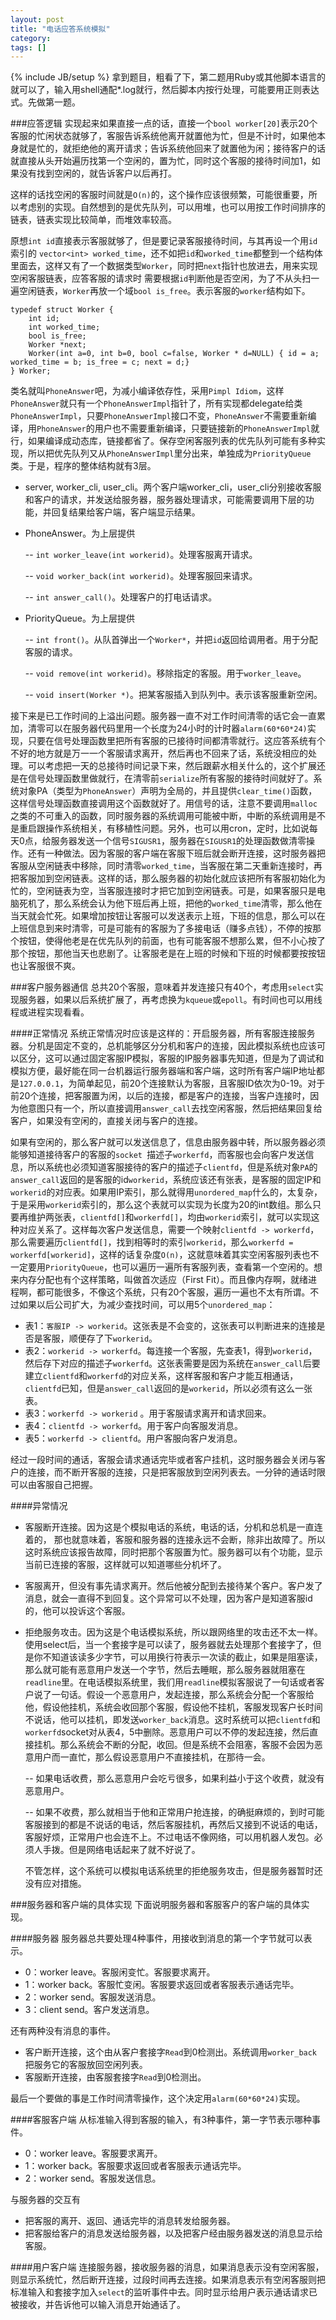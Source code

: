 ```yaml
---
layout: post
title: "电话应答系统模拟"
category: 
tags: []
---
```

{% include JB/setup %}
拿到题目，粗看了下，第二题用Ruby或其他脚本语言的就可以了，输入用shell通配*.log就行，然后脚本内按行处理，可能要用正则表达式。先做第一题。

###应答逻辑
实现起来如果直接一点的话，直接一个`bool worker[20]`表示20个客服的忙闲状态就够了，客服告诉系统他离开就置他为忙，但是不计时，如果他本身就是忙的，就拒绝他的离开请求；告诉系统他回来了就置他为闲；接待客户的话就直接从头开始遍历找第一个空闲的，置为忙，同时这个客服的接待时间加1，如果没有找到空闲的，就告诉客户以后再打。

这样的话找空闲的客服时间就是`O(n)`的，这个操作应该很频繁，可能很重要，所以考虑别的实现。自然想到的是优先队列，可以用堆，也可以用按工作时间排序的链表，链表实现比较简单，而堆效率较高。

原想`int id`直接表示客服就够了，但是要记录客服接待时间，与其再设一个用`id`索引的 `vector<int>
worked_time`，还不如把`id`和`worked_time`都整到一个结构体里面去，这样又有了一个数据类型`Worker`，同时把`next`指针也放进去，用来实现空闲客服链表，应答客服的请求时
需要根据`id`判断他是否空闲，为了不从头扫一遍空闲链表，`Worker`再放一个域`bool is_free`。表示客服的`worker`结构如下。
        
    typedef struct Worker {
	    int id;
	    int worked_time;
	    bool is_free;
	    Worker *next;
	    Worker(int a=0, int b=0, bool c=false, Worker * d=NULL) { id = a; worked_time = b; is_free = c; next = d;}
    } Worker;


类名就叫`PhoneAnswer`吧，为减小编译依存性，采用`Pimpl Idiom`，这样`PhoneAnswer`就只有一个`PhoneAnswerImpl`指针了，所有实现都delegate给类`PhoneAnswerImpl`，只要`PhoneAnswerImpl`接口不变，`PhoneAnswer`不需要重新编译，用`PhoneAnswer`的用户也不需要重新编译，只要链接新的`PhoneAnswerImpl`就行，如果编译成动态库，链接都省了。保存空闲客服列表的优先队列可能有多种实现，所以把优先队列又从`PhoneAnswerImpl`里分出来，单独成为`PriorityQueue`类。于是，程序的整体结构就有3层。

- server, worker_cli, user_cli。两个客户端worker_cli，user_cli分别接收客服和客户的请求，并发送给服务器，服务器处理请求，可能需要调用下层的功能，并回复结果给客户端，客户端显示结果。
- PhoneAnswer。为上层提供 

    -- `int worker_leave(int workerid)`。处理客服离开请求。
    
    -- `void worker_back(int workerid)`。处理客服回来请求。
    
    -- `int answer_call()`。处理客户的打电话请求。

- PriorityQueue。为上层提供

    -- `int front()`。从队首弹出一个`Worker*`，并把`id`返回给调用者。用于分配客服的请求。
    
    -- `void remove(int workerid)`。移除指定的客服。用于`worker_leave`。
    
    -- `void insert(Worker *)`。把某客服插入到队列中。表示该客服重新空闲。

接下来是已工作时间的上溢出问题。服务器一直不对工作时间清零的话它会一直累加，清零可以在服务器代码里用一个长度为24小时的计时器`alarm(60*60*24)`实现，只要在信号处理函数里把所有客服的已接待时间都清零就行。这应答系统有个不好的地方就是万一一个客服请求离开，然后再也不回来了话，系统没相应的处理。可以考虑把一天的总接待时间记录下来，然后跟薪水相关什么的，这个扩展还是在信号处理函数里做就行，在清零前`serialize`所有客服的接待时间就好了。系统对象PA（类型为`PhoneAnswer`）声明为全局的，并且提供`clear_time()`函数，这样信号处理函数直接调用这个函数就好了。用信号的话，注意不要调用`malloc`之类的不可重入的函数，同时服务器的系统调用可能被中断，中断的系统调用是不是重启跟操作系统相关，有移植性问题。另外，也可以用cron，定时，比如说每天0点，给服务器发送一个信号`SIGUSR1`，服务器在`SIGUSR1`的处理函数做清零操作。还有一种做法。因为客服的客户端在客服下班后就会断开连接，这时服务器把客服从空闲链表中移除，同时清零`worked_time`，当客服在第二天重新连接时，再把客服加到空闲链表。这样的话，那么服务器的初始化就应该把所有客服初始化为忙的，空闲链表为空，当客服连接时才把它加到空闲链表。可是，如果客服只是电脑死机了，那么系统会认为他下班后再上班，把他的`worked_time`清零，那么他在当天就会忙死。如果增加按钮让客服可以发送表示上班，下班的信息，那么可以在上班信息到来时清零，可是可能有的客服为了多接电话（赚多点钱），不停的按那个按钮，使得他老是在优先队列的前面，也有可能客服不想那么累，但不小心按了那个按钮，那他当天也悲剧了。让客服老是在上班的时候和下班的时候都要按按钮也让客服很不爽。

###客户服务器通信
总共20个客服，意味着并发连接只有40个，考虑用`select`实现服务器，如果以后系统扩展了，再考虑换为`kqueue`或`epoll`。有时间也可以用线程或进程实现看看。

####正常情况
系统正常情况时应该是这样的：开启服务器，所有客服连接服务器。分机是固定不变的，总机能够区分分机和客户的连接，因此模拟系统也应该可以区分，这可以通过固定客服IP模拟，客服的IP服务器事先知道，但是为了调试和模拟方便，最好能在同一台机器运行服务器端和客户端，这时所有客户端IP地址都是`127.0.0.1`，为简单起见，前20个连接默认为客服，且客服ID依次为0-19。对于前20个连接，把客服置为闲，以后的连接，都是客户的连接，当客户连接时，因为他意图只有一个，所以直接调用`answer_call`去找空闲客服，然后把结果回复给客户，如果没有空闲的，直接关闭与客户的连接。

如果有空闲的，那么客户就可以发送信息了，信息由服务器中转，所以服务器必须能够知道接待客户的客服的`socket `描述子`workerfd`，而客服也会向客户发送信息，所以系统也必须知道客服接待的客户的描述子`clientfd`，但是系统对象`PA`的`answer_call`返回的是客服的id`workerid`，系统应该还有张表，是客服的固定IP和`workerid`的对应表。如果用IP索引，那么就得用`unordered_map`什么的，太复杂，于是采用`workerid`索引的，那么这个表就可以实现为长度为20的int数组。那么只要再维护两张表，`clientfd[]`和`workerfd[]`，均由`workerid`索引，就可以实现这种对应关系了。这样每次客户发送信息，需要一个映射`clientfd -> workerfd`，那么需要遍历`clientfd[]`，找到相等时的索引`workerid`，那么`workerfd = workerfd[workerid]`，这样的话复杂度`O(n)`，这就意味着其实空闲客服列表也不一定要用`PriorityQueue`，也可以遍历一遍所有客服列表，查看第一个空闲的。想来内存分配也有个这样策略，叫做首次适应（First Fit）。而且像内存啊，就绪进程啊，都可能很多，不像这个系统，只有20个客服，遍历一遍也不太有所谓。不过如果以后公司扩大，为减少查找时间，可以用5个`unordered_map`：

- 表1：`客服IP -> workerid`。这张表是不会变的，这张表可以判断进来的连接是否是客服，顺便存了下`workerid`。
- 表2：`workerid -> workerfd`。每连接一个客服，先查表1，得到`workerid`，然后存下对应的描述子`workerfd`。这张表需要是因为系统在`answer_call`后要建立`clientfd`和`workerfd`的对应关系，这样客服和客户才能互相通话，`clientfd`已知，但是`answer_call`返回的是`workerid`，所以必须有这么一张表。
- 表3：`workerfd -> workerid` 。用于客服请求离开和请求回来。
- 表4：`clientfd -> workerfd`。用于客户向客服发消息。
- 表5：`workerfd -> clientfd`。用户客服向客户发消息。

经过一段时间的通话，客服会请求通话完毕或者客户挂机，这时服务器会关闭与客户的连接，而不断开客服的连接，只是把客服放到空闲列表去。一分钟的通话时限可以由客服自己把握。

####异常情况

- 客服断开连接。因为这是个模拟电话的系统，电话的话，分机和总机是一直连着的， 那也就意味着，客服和服务器的连接永远不会断，除非出故障了。所以这时系统应该报告故障，同时把那个客服置为忙。服务器可以有个功能，显示当前已连接的客服，这样就可以知道哪些分机坏了。
- 客服离开，但没有事先请求离开。然后他被分配到去接待某个客户。客户发了消息，就会一直得不到回复。这个异常可以不处理，因为客户是知道客服id的，他可以投诉这个客服。
- 拒绝服务攻击。因为这是个电话模拟系统，所以跟网络里的攻击还不太一样。使用select后，当一个套接字是可以读了，服务器就去处理那个套接字了，但是你不知道该读多少字节，可以用换行符表示一次读的截止，如果是阻塞读，那么就可能有恶意用户发送一个字节，然后去睡眠，那么服务器就阻塞在`readline`里。在电话模拟系统里，我们用`readline`模拟客服说了一句话或者客户说了一句话。假设一个恶意用户，发起连接，那么系统会分配一个客服给他，假设他挂机，系统会收回那个客服，假设他不挂机，客服发现客户长时间不说话，他可以挂机，即发送`worker_back`消息。这时系统可以把`clientfd`和`workerfd`socket对从表4，5中删除。恶意用户可以不停的发起连接，然后直接挂机。那么系统会不断的分配，收回。但是系统不会阻塞，客服不会因为恶意用户而一直忙，那么假设恶意用户不直接挂机，在那待一会。

    --      如果电话收费，那么恶意用户会吃亏很多，如果利益小于这个收费，就没有恶意用户。
    
    -- 如果不收费，那么就相当于他和正常用户抢连接，的确挺麻烦的，到时可能客服接到的都是不说话的电话，然后客服挂机，再然后又接到不说话的电话，客服好烦，正常用户也会连不上。不过电话不像网络，可以用机器人发包。必须人手拨。但是网络电话起来了就不好说了。

    不管怎样，这个系统可以模拟电话系统里的拒绝服务攻击，但是服务器暂时还没有应对措施。
    
       
###服务器和客户端的具体实现
下面说明服务器和客服客户的客户端的具体实现。

####服务器
服务器总共要处理4种事件，用接收到消息的第一个字节就可以表示。

- 0：worker leave。客服闲变忙。客服要求离开。
- 1：worker back。客服忙变闲。客服要求返回或者客服表示通话完毕。
- 2：worker send。客服发送消息。
- 3：client send。客户发送消息。

还有两种没有消息的事件。

- 客户断开连接，这个由从客户套接字`Read`到0检测出。系统调用`worker_back`把服务它的客服放回空闲列表。
- 客服断开连接，由客服套接字`Read`到0检测出。

最后一个要做的事是工作时间清零操作，这个决定用`alarm(60*60*24)`实现。

####客服客户端
从标准输入得到客服的输入，有3种事件，第一字节表示哪种事件。

- 0：worker leave。客服要求离开。
- 1：worker back。客服要求返回或者客服表示通话完毕。
- 2：worker send。客服发送信息。

与服务器的交互有

- 把客服的离开、返回、通话完毕的消息转发给服务器。
- 把客服给客户的消息发送给服务器，以及把客户经由服务器发送的消息显示给客服。

####用户客户端
连接服务器，接收服务器的消息，如果消息表示没有空闲客服，则显示系统忙，然后断开连接，过段时间再去连接。如果消息表示有空闲客服则把标准输入和套接字加入`select`的监听事件中去。同时显示给用户表示通话请求已被接收，并告诉他可以输入消息开始通话了。

